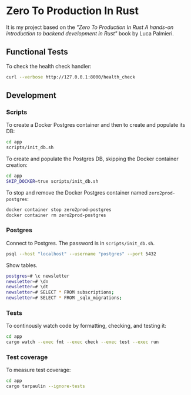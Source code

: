 # Zero To Production In Rust

It is my project based on the *"Zero To Production In Rust A hands-on introduction
to backend development in Rust"* book by Luca Palmieri.

## Functional Tests

To check the health check handler:

```bash
curl --verbose http://127.0.0.1:8000/health_check
```

## Development

### Scripts

To create a Docker Postgres container and then to create and populate its DB:

```bash
cd app
scripts/init_db.sh
```

To create and populate the Postgres DB, skipping the Docker container creation:

```bash
cd app
SKIP_DOCKER=true scripts/init_db.sh
```

To stop and remove the Docker Postgres container named `zero2prod-postgres`:

```bash
docker container stop zero2prod-postgres
docker container rm zero2prod-postgres
```

### Postgres

Connect to Postgres. The password is in `scripts/init_db.sh`.

```bash
psql --host "localhost" --username "postgres" --port 5432
```

Show tables.

```bash
postgres=# \c newsletter
newsletter=# \dn
newsletter=# \dt
newsletter=# SELECT * FROM subscriptions;
newsletter=# SELECT * FROM _sqlx_migrations;
```

### Tests

To continously watch code by formatting, checking, and testing it:

```bash
cd app
cargo watch --exec fmt --exec check --exec test --exec run
```

### Test coverage

To measure test coverage:

```bash
cd app
cargo tarpaulin --ignore-tests
```
